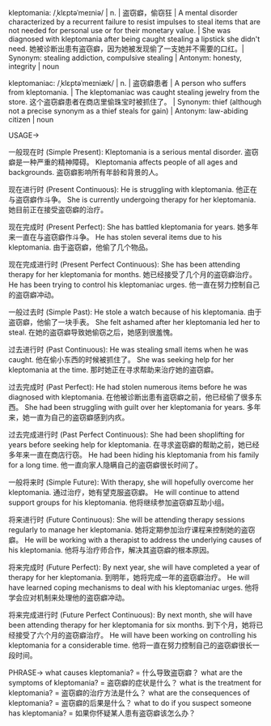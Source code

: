 kleptomania: /ˌklɛptəˈmeɪniə/ | n. | 盗窃癖，偷窃狂 | A mental disorder characterized by a recurrent failure to resist impulses to steal items that are not needed for personal use or for their monetary value. |  She was diagnosed with kleptomania after being caught stealing a lipstick she didn't need. 她被诊断出患有盗窃癖，因为她被发现偷了一支她并不需要的口红。| Synonym: stealing addiction, compulsive stealing | Antonym: honesty, integrity | noun

kleptomaniac: /ˌklɛptəˈmeɪniæk/ | n. | 盗窃癖患者 | A person who suffers from kleptomania. | The kleptomaniac was caught stealing jewelry from the store.  这个盗窃癖患者在商店里偷珠宝时被抓住了。 | Synonym: thief (although not a precise synonym as a thief steals for gain) | Antonym: law-abiding citizen | noun


USAGE->

一般现在时 (Simple Present):
Kleptomania is a serious mental disorder. 盗窃癖是一种严重的精神障碍。
Kleptomania affects people of all ages and backgrounds. 盗窃癖影响所有年龄和背景的人。

现在进行时 (Present Continuous):
He is struggling with kleptomania. 他正在与盗窃癖作斗争。
She is currently undergoing therapy for her kleptomania. 她目前正在接受盗窃癖的治疗。

现在完成时 (Present Perfect):
She has battled kleptomania for years. 她多年来一直在与盗窃癖作斗争。
He has stolen several items due to his kleptomania. 由于盗窃癖，他偷了几个物品。

现在完成进行时 (Present Perfect Continuous):
She has been attending therapy for her kleptomania for months. 她已经接受了几个月的盗窃癖治疗。
He has been trying to control his kleptomaniac urges. 他一直在努力控制自己的盗窃癖冲动。

一般过去时 (Simple Past):
He stole a watch because of his kleptomania. 由于盗窃癖，他偷了一块手表。
She felt ashamed after her kleptomania led her to steal. 在她的盗窃癖导致她偷窃之后，她感到很羞愧。


过去进行时 (Past Continuous):
He was stealing small items when he was caught. 他在偷小东西的时候被抓住了。
She was seeking help for her kleptomania at the time. 那时她正在寻求帮助来治疗她的盗窃癖。

过去完成时 (Past Perfect):
He had stolen numerous items before he was diagnosed with kleptomania. 在他被诊断出患有盗窃癖之前，他已经偷了很多东西。
She had been struggling with guilt over her kleptomania for years. 多年来，她一直为自己的盗窃癖感到内疚。

过去完成进行时 (Past Perfect Continuous):
She had been shoplifting for years before seeking help for kleptomania. 在寻求盗窃癖的帮助之前，她已经多年来一直在商店行窃。
He had been hiding his kleptomania from his family for a long time.  他一直向家人隐瞒自己的盗窃癖很长时间了。

一般将来时 (Simple Future):
With therapy, she will hopefully overcome her kleptomania. 通过治疗，她有望克服盗窃癖。
He will continue to attend support groups for his kleptomania. 他将继续参加盗窃癖互助小组。

将来进行时 (Future Continuous):
She will be attending therapy sessions regularly to manage her kleptomania. 她将定期参加治疗课程来控制她的盗窃癖。
He will be working with a therapist to address the underlying causes of his kleptomania. 他将与治疗师合作，解决其盗窃癖的根本原因。


将来完成时 (Future Perfect):
By next year, she will have completed a year of therapy for her kleptomania. 到明年，她将完成一年的盗窃癖治疗。
He will have learned coping mechanisms to deal with his kleptomaniac urges. 他将学会应对机制来处理他的盗窃癖冲动。

将来完成进行时 (Future Perfect Continuous):
By next month, she will have been attending therapy for her kleptomania for six months. 到下个月，她将已经接受了六个月的盗窃癖治疗。
He will have been working on controlling his kleptomania for a considerable time. 他将一直在努力控制自己的盗窃癖很长一段时间。


PHRASE->
what causes kleptomania? = 什么导致盗窃癖？
what are the symptoms of kleptomania? = 盗窃癖的症状是什么？
what is the treatment for kleptomania? = 盗窃癖的治疗方法是什么？
what are the consequences of kleptomania? = 盗窃癖的后果是什么？
what to do if you suspect someone has kleptomania? = 如果你怀疑某人患有盗窃癖该怎么办？


